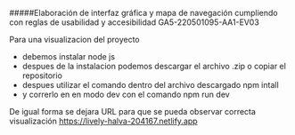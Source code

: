 #####Elaboración de interfaz gráfica y mapa de navegación cumpliendo con reglas de usabilidad y accesibilidad GA5-220501095-AA1-EV03

Para una visualizacion del proyecto

- debemos instalar node js
- despues de la instalacion podemos descargar el archivo .zip o copiar el repositorio
- despues utilizar el comando dentro del archivo descargado npm intall
- y correrlo en en modo dev con el comando npm run dev

De igual forma se dejara URL para que se pueda observar correcta visualización
https://lively-halva-204167.netlify.app